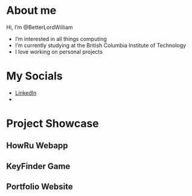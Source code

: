 # About me

Hi, I’m @BetterLordWilliam

- I’m interested in all things computing
- I’m currently studying at the British Columbia Institute of Technology
- I love working on personal projects

# My Socials

- [LinkedIn](http://www.linkedin.com/in/will-otterbein-85268a2a8)
- 

# Project Showcase

## HowRu Webapp

## KeyFinder Game

## Portfolio Website

